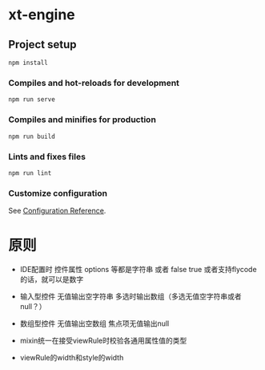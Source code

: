 # xt-engine

## Project setup
```
npm install
```

### Compiles and hot-reloads for development
```
npm run serve
```

### Compiles and minifies for production
```
npm run build
```

### Lints and fixes files
```
npm run lint
```

### Customize configuration
See [Configuration Reference](https://cli.vuejs.org/config/).



# 原则

+ IDE配置时 控件属性 options 等都是字符串 或者 false true 或者支持flycode的话，就可以是数字

+ 输入型控件 无值输出空字符串 多选时输出数组（多选无值空字符串或者null？）
+ 数组型控件 无值输出空数组 焦点项无值输出null
+ mixin统一在接受viewRule时校验各通用属性值的类型
+ viewRule的width和style的width

